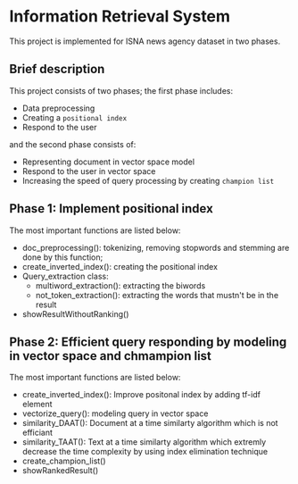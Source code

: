 # Information Retrieval System
This project is implemented for ISNA news agency dataset in two phases.

## Brief description
This project consists of two phases; the first phase includes:
* Data preprocessing
* Creating a `positional index`
* Respond to the user

and the second phase consists of:
* Representing document in vector space model
* Respond to the user in vector space
* Increasing the speed of query processing by creating `champion list`

## Phase 1: Implement positional index
The most important functions are listed below:
* doc_preprocessing(): tokenizing, removing stopwords and stemming are done by this function;
* create_inverted_index(): creating the positional index
* Query_extraction class:
  * multiword_extraction(): extracting the biwords
  * not_token_extraction(): extracting the words that mustn't be in the result
* showResultWithoutRanking()

## Phase 2: Efficient query responding by modeling in vector space and chmampion list
The most important functions are listed below:
* create_inverted_index(): Improve positonal index by adding tf-idf element
* vectorize_query(): modeling query in vector space
* similarity_DAAT(): Document at a time similarty algorithm which is not efficiant
* similarity_TAAT(): Text at a time similarty algorithm which extremly decrease the time complexity by using index elimination technique
* create_champion_list()
* showRankedResult()
